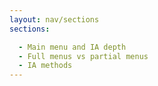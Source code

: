 ```yaml
---
layout: nav/sections
sections:

  - Main menu and IA depth
  - Full menus vs partial menus
  - IA methods
---
```

